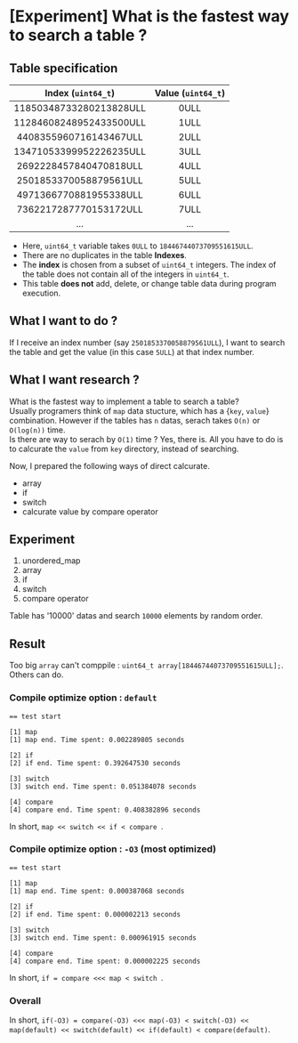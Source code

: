 # [Experiment] What is the fastest way to search a table ?


## Table specification
|Index (`uint64_t`)|Value (`uint64_t`)|
|:--:|:--:|
|11850348733280213828ULL | 0ULL|
|11284608248952433500ULL | 1ULL|
| 4408355960716143467ULL | 2ULL|
|13471053399952226235ULL | 3ULL|
| 2692228457840470818ULL | 4ULL|
| 2501853370058879561ULL | 5ULL|
| 4971366770881955338ULL | 6ULL|
| 7362217287770153172ULL | 7ULL|
|... | ...|

- Here, `uint64_t` variable takes `0ULL` to `18446744073709551615ULL`.
- There are no duplicates in the table **Indexes**.
- The **index** is chosen from a subset of `uint64_t` integers. The index of the table does not contain all of the integers in `uint64_t`.
- This table **does not** add, delete, or change table data during program execution.


## What I want to do ?
If I receive an index number (say `2501853370058879561ULL`), I want to search the table and get the value (in this case `5ULL`) at that index number.  


## What I want research ?
What is the fastest way to implement a table to search a table?  
Usually programers think of `map` data stucture, which has a {`key`, `value`} combination. However if the tables has `n` datas, serach takes `O(n)` or `O(log(n))` time.  
Is there are way to serach by `O(1)` time ? Yes, there is. All you have to do is to calcurate the `value` from `key` directory, instead of searching.  

Now, I prepared the following ways of direct calcurate.
- array
- if
- switch
- calcurate value by compare operator

## Experiment 
1. unordered_map
2. array
3. if
4. switch
5. compare operator

Table has '10000' datas and search `10000` elements by random order.

## Result
Too big `array` can't comppile : `uint64_t array[18446744073709551615ULL];`.  
Others can do.

### Compile optimize option : `default`
```
== test start

[1] map
[1] map end. Time spent: 0.002289805 seconds

[2] if
[2] if end. Time spent: 0.392647530 seconds

[3] switch
[3] switch end. Time spent: 0.051384078 seconds

[4] compare
[4] compare end. Time spent: 0.408382896 seconds
```

In short, `map << switch << if < compare `.

### Compile optimize option : `-O3` (most optimized)

```
== test start

[1] map
[1] map end. Time spent: 0.000387068 seconds

[2] if
[2] if end. Time spent: 0.000002213 seconds

[3] switch
[3] switch end. Time spent: 0.000961915 seconds

[4] compare
[4] compare end. Time spent: 0.000002225 seconds
```

In short, `if = compare <<< map < switch `.

### Overall 
In short, `if(-O3) = compare(-O3) <<< map(-O3) < switch(-O3) << map(default) << switch(default) << if(default) < compare(default)`.